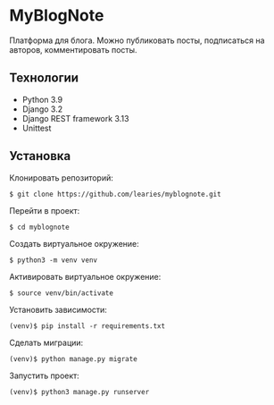 # MyBlogNote

Платформа для блога. Можно публиковать посты, подписаться на авторов, комментировать посты.

## Технологии
- Python 3.9
- Django 3.2
- Django REST framework 3.13
- Unittest

## Установка
Клонировать репозиторий:
```
$ git clone https://github.com/learies/myblognote.git
```
Перейти в проект:
```
$ cd myblognote
```
Cоздать виртуальное окружение:
```
$ python3 -m venv venv
```
Активировать виртуальное окружение:
```
$ source venv/bin/activate
```
Установить зависимости:
```
(venv)$ pip install -r requirements.txt
```
Сделать миграции:
```
(venv)$ python manage.py migrate
```
Запустить проект:
```
(venv)$ python3 manage.py runserver
```
